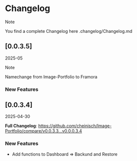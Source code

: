 # Changelog

> [!NOTE]
> You find a complete Changelog here .changelog/Changelog.md

## [0.0.3.5]
2025-05

> [!NOTE]
> Namechange from Image-Portfolio to Framora

### New Features

## [0.0.3.4]
2025-04-30

**Full Changelog**: https://github.com/cheinisch/Image-Portfolio/compare/v0.0.3.3...v0.0.0.3.4

### New Features
- Add functions to Dashboard => Backund and Restore

